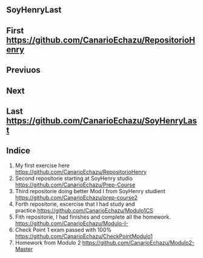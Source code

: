 ## SoyHenryLast

## First https://github.com/CanarioEchazu/RepositorioHenry
## Previuos
## Next
## Last  https://github.com/CanarioEchazu/SoyHenryLast

## Indice
1) My first exercise here https://github.com/CanarioEchazu/RepositorioHenry
2) Second repositorie starting at SoyHenry studio https://github.com/CanarioEchazu/Prep-Course
3) Third repositorie doing better Mod I from SoyHenry studient https://github.com/CanarioEchazu/prep-course2
4) Forth repositorie, excercise that I had study and practice.https://github.com/CanarioEchazu/Modulo1CS
5) Fith repositorie, I had finishes and complete all the homework. https://github.com/CanarioEchazu/Modulo-I-
6) Check Point 1 exam passed with 100% https://github.com/CanarioEchazu/CheckPointModulo1
7) Homework from Modulo 2 https://github.com/CanarioEchazu/Modulo2-Master
